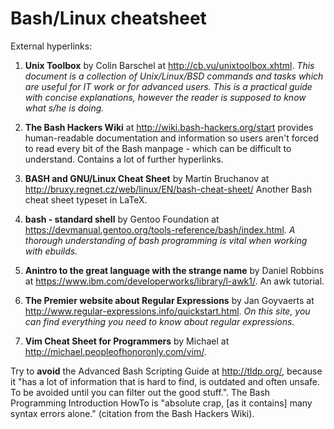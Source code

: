 # Bash/Linux cheatsheet
External hyperlinks:

1. **Unix Toolbox** by Colin Barschel at <http://cb.vu/unixtoolbox.xhtml>.
*This document is a collection of Unix/Linux/BSD commands 
and tasks which are useful for IT work or for advanced users.
This is a practical guide with concise explanations, 
however the reader is supposed to know what s/he is doing.*

7. **The Bash Hackers Wiki** at <http://wiki.bash-hackers.org/start> provides human-readable documentation and information so users aren't forced to read every bit of the Bash manpage - which can be difficult to understand.
Contains a lot of further hyperlinks.

3. **BASH and GNU/Linux Cheat Sheet** by Martin Bruchanov 
at <http://bruxy.regnet.cz/web/linux/EN/bash-cheat-sheet/>
Another Bash cheat sheet typeset in LaTeX.

6. **bash - standard shell** by Gentoo Foundation at 
<https://devmanual.gentoo.org/tools-reference/bash/index.html>. *A thorough 
understanding of bash programming is vital when working with ebuilds.*

2. **Anintro to the great language with the strange name** by Daniel Robbins 
at <https://www.ibm.com/developerworks/library/l-awk1/>.
An awk tutorial.

4. **The Premier website about Regular Expressions** by Jan Goyvaerts at 
<http://www.regular-expressions.info/quickstart.html>.
*On this site, 
you can find everything you need to know about regular expressions.*

5. **Vim Cheat Sheet for Programmers** by Michael at 
<http://michael.peopleofhonoronly.com/vim/>.

Try to **avoid** the Advanced Bash Scripting Guide at <http://tldp.org/>, because it "has a lot of information that is hard to find, is outdated and often unsafe. To be avoided until you can filter out the good stuff.". The Bash Programming Introduction HowTo is "absolute crap, [as it contains] many syntax errors alone." (citation from the Bash Hackers Wiki).
